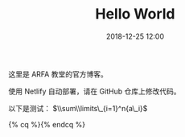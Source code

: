 ﻿---
title: Hello World
date: 2018-12-25 12:00
id: hello-world
---
这里是 ARFA 教堂的官方博客。
<!--more-->
使用 Netlify 自动部署，请在 GitHub 仓库上修改代码。

以下是测试：
$\\sum\\limits\_{i=1}^n{a\_i}$

{% cq %}{% endcq %}
